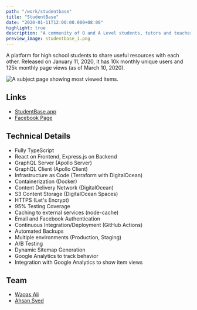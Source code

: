 ```yaml
---
path: "/work/studentbase"
title: "StudentBase"
date: "2020-01-11T12:00:00.000+08:00"
highlight: true
description: "A community of O and A Level students, tutors and teachers."
preview_image: studentbase_1.png
---
```


A platform for high school students to share useful resources with each other. Released on January 11, 2020, it has 10k monthly unique users and 125k monthly page views (as of March 10, 2020).

![A subject page showing most viewed items.](./studentbase_1.png)

## Links

- [StudentBase.app](https://studentbase.app)
- [Facebook Page](https://fb.me/StudentBaseApp)

## Technical Details

- Fully TypeScript
- React on Frontend, Express.js on Backend
- GraphQL Server (Apollo Server)
- GraphQL Client (Apollo Client)
- Infrastructure as Code (Terraform with DigitalOcean)
- Containerization (Docker)
- Content Delivery Network (DigitalOcean)
- S3 Content Storage (DigitalOcean Spaces)
- HTTPS (Let's Encrypt)
- 95% Testing Coverage
- Caching to external services (node-cache)
- Email and Facebook Authentication
- Continuous Integration/Deployment (GitHub Actions)
- Automated Backups
- Multiple environments (Production, Staging)
- A/B Testing
- Dynamic Sitemap Generation
- Google Analytics to track behavior
- Integration with Google Analytics to show item views

## Team

- [Waqas Ali](https://www.linkedin.com/in/waqasaliabbasi/)
- [Ahsan Syed](https://www.linkedin.com/in/ahsan-syed-930a2014a/)
